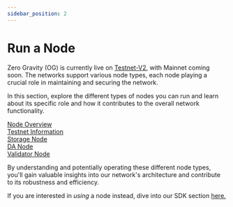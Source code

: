 ```yaml
---
sidebar_position: 2
---
```


# Run a Node

Zero Gravity (OG) is currently live on [Testnet-V2](docs/run-a-node/testnet-information), with Mainnet coming soon. The networks support various node types, each node playing a crucial role in maintaining and securing the network. 

In this section, explore the different types of nodes you can run and learn about its specific role and how it contributes to the overall network functionality.

<div class="nodeLinksContainer">
 <a href="../run-a-node/node-overview" class="nodeLink">
    <div class="nodeLinkInner">Node Overview</div>
  </a>
  <a href="../run-a-node/testnet-information" class="nodeLink">
    <div class="nodeLinkInner">Testnet Information</div>
  </a>
  <a href="../run-a-node/storage" class="nodeLink">
    <div class="nodeLinkInner">Storage Node</div>
  </a>
  <a href="../run-a-node/da" class="nodeLink">
    <div class="nodeLinkInner">DA Node</div>
  </a>
  <a href="../run-a-node/validator" class="nodeLink">
    <div class="nodeLinkInner">Validator Node</div>
  </a>
</div>

By understanding and potentially operating these different node types, you'll gain valuable insights into our network's architecture and contribute to its robustness and efficiency. 

If you are interested in _using_ a node instead, dive into our SDK section [here.](docs/build-with-0g/sdk.md)
